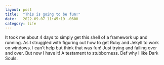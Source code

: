 ```yaml
---
layout: post
title:  "This is going to be fun!"
date:   2022-09-07 11:45:19 -0600
category: life
---
```


It took me about 4 days to simply get this shell of a framework up and running. As I struggled with figuring out how to get Ruby and Jekyll to work on windows. I can't help but think that was fun! Just trying and failing over and over. But now I have it! A testament to stubborness. Def why I like Dark Souls.